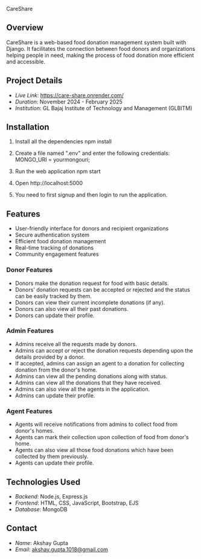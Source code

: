 CareShare

## Overview

CareShare is a web-based food donation management system built with Django. It facilitates the connection between food donors and organizations helping people in need, making the process of food donation more efficient and accessible.

## Project Details

- *Live Link*: https://care-share.onrender.com/
- *Duration*: November 2024 - February 2025
- *Institution*: GL Bajaj Institute of Technology and Management (GLBITM)

## Installation

1. Install all the dependencies
   npm install
   
2. Create a file named ".env" and enter the following credentials:
   MONGO_URI = yourmongouri;
   
3. Run the web application
   npm start
   
4. Open http://localhost:5000
5. You need to first signup and then login to run the application.

## Features

- User-friendly interface for donors and recipient organizations
- Secure authentication system
- Efficient food donation management
- Real-time tracking of donations
- Community engagement features

### Donor Features

- Donors make the donation request for food with basic details.
- Donors' donation requests can be accepted or rejected and the status can be easily tracked by them.
- Donors can view their current incomplete donations (if any).
- Donors can also view all their past donations.
- Donors can update their profile.

### Admin Features

- Admins receive all the requests made by donors.
- Admins can accept or reject the donation requests depending upon the details provided by a donor.
- If accepted, admins can assign an agent to a donation for collecting donation from the donor's home.
- Admins can view all the pending donations along with status.
- Admins can view all the donations that they have received.
- Admins can also view all the agents in the application.
- Admins can update their profile.

### Agent Features

- Agents will receive notifications from admins to collect food from donor's homes.
- Agents can mark their collection upon collection of food from donor's home.
- Agents can also view all those food donations which have been collected by them previously.
- Agents can update their profile.

## Technologies Used

- *Backend*: Node.js, Express.js
- *Frontend*: HTML, CSS, JavaScript, Bootstrap, EJS
- *Database*: MongoDB

## Contact

- *Name*: Akshay Gupta
- *Email*: akshay.gupta.1018@gmail.com 
